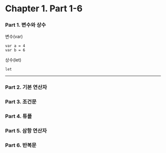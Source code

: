 # Chapter 1. Part 1-6


### Part 1. 변수와 상수
변수(var)

    var a = 4
    var b = 6
    
상수(let)

    let 



---
### Part 2. 기본 연산자
### Part 3. 조건문
### Part 4. 튜플
### Part 5. 삼항 연산자
### Part 6. 반복문


